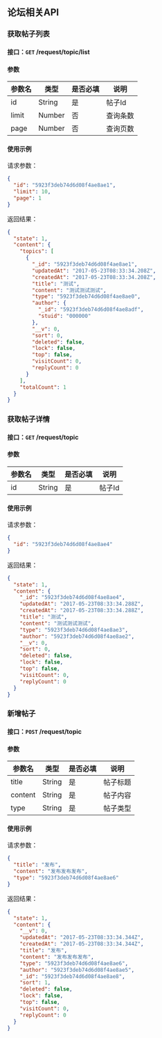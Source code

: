 ## 论坛相关API
### 获取帖子列表
#### 接口：`GET` /request/topic/list
#### 参数



参数名 | 类型 | 是否必填 | 说明
--- | --- | --- | ---
id | String | 是 | 帖子Id
limit | Number | 否 | 查询条数
page | Number | 否 | 查询页数



#### 使用示例

请求参数：

```json
{
  "id": "5923f3deb74d6d08f4ae8ae1",
  "limit": 10,
  "page": 1
}
```

返回结果：

```json
{
  "state": 1,
  "content": {
    "topics": [
      {
        "_id": "5923f3deb74d6d08f4ae8ae1",
        "updatedAt": "2017-05-23T08:33:34.208Z",
        "createdAt": "2017-05-23T08:33:34.208Z",
        "title": "测试",
        "content": "测试测试测试",
        "type": "5923f3deb74d6d08f4ae8ae0",
        "author": {
          "_id": "5923f3deb74d6d08f4ae8adf",
          "stuid": "000000"
        },
        "__v": 0,
        "sort": 0,
        "deleted": false,
        "lock": false,
        "top": false,
        "visitCount": 0,
        "replyCount": 0
      }
    ],
    "totalCount": 1
  }
}
```
### 获取帖子详情
#### 接口：`GET` /request/topic
#### 参数



参数名 | 类型 | 是否必填 | 说明
--- | --- | --- | ---
id | String | 是 | 帖子Id



#### 使用示例

请求参数：

```json
{
  "id": "5923f3deb74d6d08f4ae8ae4"
}
```

返回结果：

```json
{
  "state": 1,
  "content": {
    "_id": "5923f3deb74d6d08f4ae8ae4",
    "updatedAt": "2017-05-23T08:33:34.288Z",
    "createdAt": "2017-05-23T08:33:34.288Z",
    "title": "测试",
    "content": "测试测试测试",
    "type": "5923f3deb74d6d08f4ae8ae3",
    "author": "5923f3deb74d6d08f4ae8ae2",
    "__v": 0,
    "sort": 0,
    "deleted": false,
    "lock": false,
    "top": false,
    "visitCount": 0,
    "replyCount": 0
  }
}
```
### 新增帖子
#### 接口：`POST` /request/topic
#### 参数



参数名 | 类型 | 是否必填 | 说明
--- | --- | --- | ---
title | String | 是 | 帖子标题
content | String | 是 | 帖子内容
type | String | 是 | 帖子类型



#### 使用示例

请求参数：

```json
{
  "title": "发布",
  "content": "发布发布发布",
  "type": "5923f3deb74d6d08f4ae8ae6"
}
```

返回结果：

```json
{
  "state": 1,
  "content": {
    "__v": 0,
    "updatedAt": "2017-05-23T08:33:34.344Z",
    "createdAt": "2017-05-23T08:33:34.344Z",
    "title": "发布",
    "content": "发布发布发布",
    "type": "5923f3deb74d6d08f4ae8ae6",
    "author": "5923f3deb74d6d08f4ae8ae5",
    "_id": "5923f3deb74d6d08f4ae8ae8",
    "sort": 1,
    "deleted": false,
    "lock": false,
    "top": false,
    "visitCount": 0,
    "replyCount": 0
  }
}
```